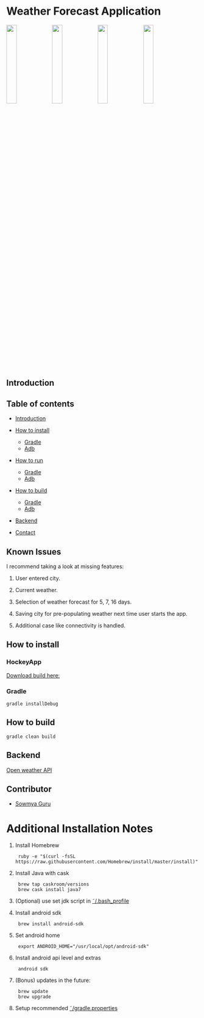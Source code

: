 # Weather Forecast Application

<img src="https://cloud.githubusercontent.com/assets/3032751/14792945/071bd188-0b1d-11e6-848e-59b09c43231d.png" width="23%"></img>
<img src="https://cloud.githubusercontent.com/assets/3032751/14792946/071e9198-0b1d-11e6-8b3a-afe425505047.png" width="23%"></img>
<img src="https://cloud.githubusercontent.com/assets/3032751/14792944/07195dae-0b1d-11e6-9312-bee6634b0ce4.png" width="23%"></img> 
<img src="https://cloud.githubusercontent.com/assets/3032751/14792947/07391266-0b1d-11e6-9524-7f2e7b44b64e.png" width="23%"></img>

## Introduction

## Table of contents

* [Introduction](#introduction)

* [How to install](#how-to-install)
	* [Gradle](#how-to-install#gradle)
	* [Adb](#how-to-install#adb)
* [How to run](#how-to-install)
	* [Gradle](#how-to-run#gradle)
	* [Adb](#how-to-run#adb)
* [How to build](#how-to-build)
	* [Gradle](#how-to-build#gradle)
	* [Adb](#how-to-build#adb)
* [Backend](#backend)
* [Contact](#contact)

## Known Issues

I recommend taking a look at missing features:

1. User entered city.

2. Current weather.

3. Selection of weather forecast for 5, 7, 16 days.

4. Saving city for pre-populating weather next time user starts the app.

5. Additional case like connectivity is handled.

## How to install

### HockeyApp

[Download build here:](https://rink.hockeyapp.net/apps/18f6915099a04d97a8da19d9a43e32a2/app_versions/1)


### Gradle

	gradle installDebug

## How to build
    
    gradle clean build 
	
## Backend

[Open weather API](http://openweathermap.org/api)

## Contributor

* [Sowmya Guru](mailto:sowmyasguru@gmail.com)

# Additional Installation Notes

1. Install Homebrew

        ruby -e "$(curl -fsSL https://raw.githubusercontent.com/Homebrew/install/master/install)"
     
2. Install Java with cask

        brew tap caskroom/versions
        brew cask install java7      
       
3. (Optional) use set jdk script in [˜/.bash_profile](https://gist.github.com/kibotu/bee00e5876a3bc134f43)                

4. Install android sdk
    
        brew install android-sdk

5. Set android home

        export ANDROID_HOME="/usr/local/opt/android-sdk"
         
6. Install android api level and extras

        android sdk 
    
7. (Bonus) updates in the future:
        
        brew update
        brew upgrade
        
8. Setup recommended [˜/gradle.properties](https://gist.github.com/kibotu/2e9601e92fac05cff72b)